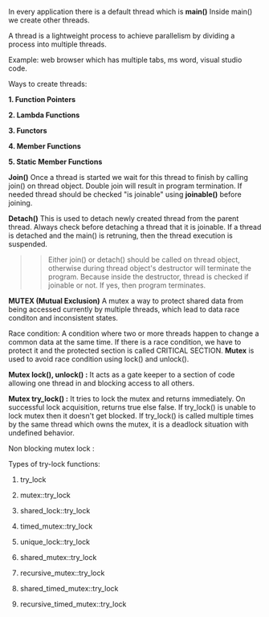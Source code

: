 In every application there is a default thread which is __main()__
Inside main() we create other threads.

A thread is a lightweight process to achieve parallelism by dividing a process into multiple threads.

Example: web browser which has multiple tabs, ms word, visual studio code.

Ways to create threads:

__1. Function Pointers__

__2. Lambda Functions__

__3. Functors__

__4. Member Functions__

__5. Static Member Functions__

__Join()__
Once a thread is started we wait for this thread to finish by calling join() on thread object.
Double join will result in program termination.
If needed thread should be checked "is joinable" using __joinable()__ before joining.

__Detach()__
This is used to detach newly created thread from the parent thread.
Always check before detaching a thread that it is joinable.
If a thread is detached and the main() is retruning, then the thread execution is suspended.

>>Either join() or detach() should be called on thread object, otherwise during thread object's destructor will terminate the program.
Because inside the destructor, thread is checked if joinable or not. If yes, then program terminates.

__MUTEX (Mutual Exclusion)__ A mutex a way to protect shared data from being accessed currently by multiple threads, which lead to data race conditon and inconsistent states.

Race condition: A condition where two or more threads happen to change a common data at the same time. If there is a race condition, we have to protect it and the protected section is called CRITICAL SECTION.
__Mutex__ is used to avoid race condition using lock() and unlock().

__Mutex lock(), unlock() :__   It acts as a gate keeper to a section of code allowing one thread in and blocking access to all others.

__Mutex try_lock() :__ It tries to lock the mutex and returns immediately. On successful lock acquisition, returns true else false. If try_lock() is unable to lock mutex then it doesn't get blocked.
If try_lock() is called multiple times by the same thread which owns the mutex, it is a deadlock situation with undefined behavior.  

Non blocking mutex lock :

Types of try-lock functions:

1. try_lock

2. mutex::try_lock

3. shared_lock::try_lock

4. timed_mutex::try_lock

5. unique_lock::try_lock

6. shared_mutex::try_lock

7. recursive_mutex::try_lock

8. shared_timed_mutex::try_lock

9. recursive_timed_mutex::try_lock







